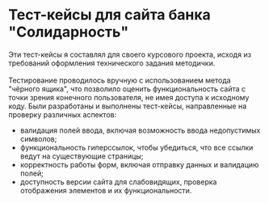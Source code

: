 # Тест-кейсы для сайта банка "Солидарность"
Эти тест-кейсы я составлял для своего курсового проекта, исходя из требований оформления технического задания методички.<br><br>
Тестирование проводилось вручную с использованием метода "чёрного ящика", что позволило оценить функциональность сайта с точки зрения конечного пользователя, не имея доступа к исходному коду. Были разработаны и выполнены тест-кейсы, направленные на проверку различных аспектов:
-	валидация полей ввода, включая возможность ввода недопустимых символов;
-	функциональность гиперссылок, чтобы убедиться, что все ссылки ведут на существующие страницы;
-	корректность работы форм, включая отправку данных и валидацию полей;
-	доступность версии сайта для слабовидящих, проверка отображения элементов и их функциональности.
